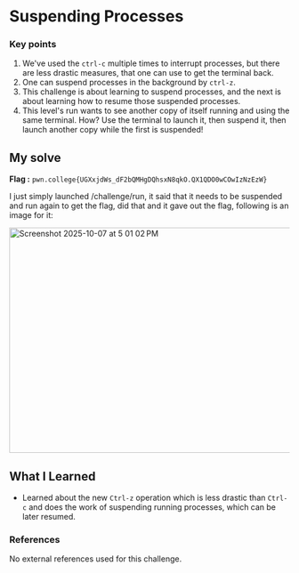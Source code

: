 # Suspending Processes
### Key points
1. We've used the `ctrl-c` multiple times to interrupt processes, but there are less drastic measures, that one can use to get the terminal back.
2. One can suspend processes in the background by `ctrl-z`.
3. This challenge is about learning to suspend processes, and the next is about learning how to resume those suspended processes.
4. This level's run wants to see another copy of itself running and using the same terminal. How? Use the terminal to launch it, then suspend it, then launch another copy while the first is suspended!
## My solve
**Flag :** `pwn.college{UGXxjdWs_dF2bQMHgDQhsxN8qkO.QX1QDO0wCOwIzNzEzW}`

I just simply launched /challenge/run, it said that it needs to be suspended and run again to get the flag, did that and it gave out the flag, following is an image for it:

<img width="602" height="405" alt="Screenshot 2025-10-07 at 5 01 02 PM" src="https://github.com/user-attachments/assets/6a7c388e-b56d-4ab5-bed0-96d53861a2d1" />

## What I Learned
- Learned about the new `Ctrl-z` operation which is less drastic than `Ctrl-c` and does the work of suspending running processes, which can be later resumed.

### References
No external references used for this challenge.
